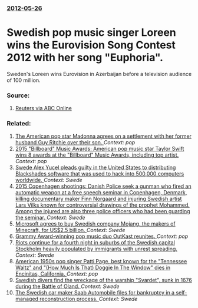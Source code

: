 ### [2012-05-26](/news/2012/05/26/index.md)

# Swedish pop music singer Loreen wins the Eurovision Song Contest 2012 with her song "Euphoria". 

Sweden&#039;s Loreen wins Eurovision in Azerbaijan before a television audience of 100 million.


### Source:

1. [Reuters via ABC Online](http://www.abc.net.au/news/2012-05-27/swedens-loreen-wins-eurovision/4035638/?site=newcastle)

### Related:

1. [The American pop star Madonna agrees on a settlement with her former husband Guy Ritchie over their son. ](/news/2016/09/7/the-american-pop-star-madonna-agrees-on-a-settlement-with-her-former-husband-guy-ritchie-over-their-son.md) _Context: pop_
2. [2015 "Billboard" Music Awards: American pop music star Taylor Swift wins 8 awards at the "Billboard" Music Awards, including top artist. ](/news/2015/05/17/2015-billboard-music-awards-american-pop-music-star-taylor-swift-wins-8-awards-at-the-billboard-music-awards-including-top-artist.md) _Context: pop_
3. [Swede Alex Yucel pleads guilty in the United States to distributing Blackshades software that was used to hack into 500,000 computers worldwide. ](/news/2015/02/18/swede-alex-yucel-pleads-guilty-in-the-united-states-to-distributing-blackshades-software-that-was-used-to-hack-into-500-000-computers-worldw.md) _Context: Swede_
4. [2015 Copenhagen shootings: Danish Police seek a gunman who fired an automatic weapon at a free speech seminar in Copenhagen, Denmark, killing documentary maker Finn Norgaard and injuring Swedish artist Lars Vilks known for controversial drawings of the prophet Mohammed. Among the injured are also three police officers who had been guarding the seminar. ](/news/2015/02/14/2015-copenhagen-shootings-danish-police-seek-a-gunman-who-fired-an-automatic-weapon-at-a-free-speech-seminar-in-copenhagen-denmark-killin.md) _Context: Swede_
5. [Microsoft agrees to buy Swedish company Mojang, the makers of Minecraft, for US$2.5 billion. ](/news/2014/09/15/microsoft-agrees-to-buy-swedish-company-mojang-the-makers-of-minecraft-for-us-2-5-billion.md) _Context: Swede_
6. [Grammy Award-winning pop music duo OutKast reunites. ](/news/2014/01/9/grammy-award-winning-pop-music-duo-outkast-reunites.md) _Context: pop_
7. [Riots continue for a fourth night in suburbs of the Swedish capital Stockholm heavily populated by immigrants with unrest spreading. ](/news/2013/05/23/riots-continue-for-a-fourth-night-in-suburbs-of-the-swedish-capital-stockholm-heavily-populated-by-immigrants-with-unrest-spreading.md) _Context: Swede_
8. [American 1950s pop singer Patti Page, best known for the "Tennessee Waltz" and "(How Much Is That) Doggie In The Window" dies in Encinitas, California. ](/news/2013/01/1/american-1950s-pop-singer-patti-page-best-known-for-the-tennessee-waltz-and-how-much-is-that-doggie-in-the-window-dies-in-encinitas.md) _Context: pop_
9. [Swedish divers find the wreckage of the warship "Svardet", sunk in 1676 during the Battle of Oland. ](/news/2011/11/17/swedish-divers-find-the-wreckage-of-the-warship-sva-rdet-sunk-in-1676-during-the-battle-of-aland.md) _Context: Swede_
10. [The Swedish car maker Saab Automobile files for bankruptcy in a self-managed reconstruction process. ](/news/2011/09/7/the-swedish-car-maker-saab-automobile-files-for-bankruptcy-in-a-self-managed-reconstruction-process.md) _Context: Swede_
